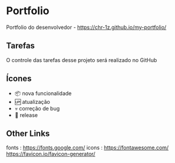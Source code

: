 # Portfolio

Portfolio do desenvolvedor - https://chr-1z.github.io/my-portfolio/

## Tarefas 

O controle das tarefas desse projeto será realizado no GitHub

## Ícones 

- :package: nova funcionalidade
- :up: atualização
- :skull: correção de bug
- :checkered_flag: release

## Other Links

fonts : https://fonts.google.com/
icons : https://fontawesome.com/
https://favicon.io/favicon-generator/
